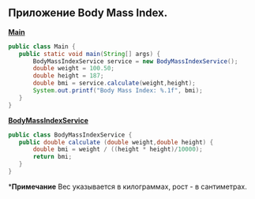 ## **Приложение Body Mass Index.**
 
 **[Main](https://github.com/maxim-valov/Body_Mass_Index/blob/master/src/Main.java)**

 ```java
 public class Main {
    public static void main(String[] args) {
        BodyMassIndexService service = new BodyMassIndexService();
        double weight = 100.50;
        double height = 187;
        double bmi = service.calculate(weight,height);
        System.out.printf("Body Mass Index: %.1f", bmi);
    }
}
 ```

 **[BodyMassIndexService](https://github.com/maxim-valov/Body_Mass_Index/blob/master/src/BodyMassIndexService.java)**

 ```java
 public class BodyMassIndexService {
    public double calculate (double weight,double height) {
        double bmi = weight / ((height * height)/10000);
        return bmi;
    }
}
 ```
 ***Примечание** Вес указывается в килограммах, рост - в сантиметрах.
